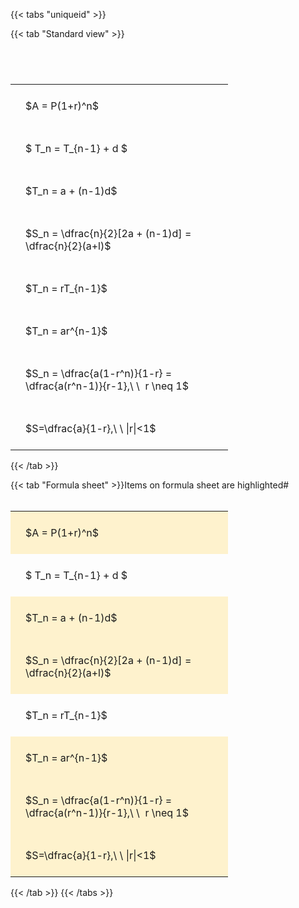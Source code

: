 ---
---

{{< tabs "uniqueid" >}}

{{< tab "Standard view" >}}

#  
<br>
<style type="text/css">
#T_630cb th.col_heading {
  text-align: left;
  font-size: 1em;
}
#T_630cb td {
  text-align: left;
  font-size: 1em;
  padding: 1.5em;
}
#T_630cb_row0_col0, #T_630cb_row1_col0, #T_630cb_row2_col0, #T_630cb_row3_col0, #T_630cb_row4_col0, #T_630cb_row5_col0, #T_630cb_row6_col0, #T_630cb_row7_col0 {
  width: 300px;
  white-space: pre-wrap;
}
</style>
<table id="T_630cb">
  <thead>
  </thead>
  <tbody>
    <tr>
      <td id="T_630cb_row0_col0" class="data row0 col0" >$A = P(1+r)^n$</td>
    </tr>
    <tr>
      <td id="T_630cb_row1_col0" class="data row1 col0" >$ T_n = T_{n-1} + d $</td>
    </tr>
    <tr>
      <td id="T_630cb_row2_col0" class="data row2 col0" >$T_n = a + (n-1)d$</td>
    </tr>
    <tr>
      <td id="T_630cb_row3_col0" class="data row3 col0" >$S_n = \dfrac{n}{2}[2a + (n-1)d] = \dfrac{n}{2}(a+l)$</td>
    </tr>
    <tr>
      <td id="T_630cb_row4_col0" class="data row4 col0" >$T_n = rT_{n-1}$</td>
    </tr>
    <tr>
      <td id="T_630cb_row5_col0" class="data row5 col0" >$T_n = ar^{n-1}$</td>
    </tr>
    <tr>
      <td id="T_630cb_row6_col0" class="data row6 col0" >$S_n = \dfrac{a(1-r^n)}{1-r} = \dfrac{a(r^n-1)}{r-1},\ \  r \neq 1$</td>
    </tr>
    <tr>
      <td id="T_630cb_row7_col0" class="data row7 col0" >$S=\dfrac{a}{1-r},\ \ |r|<1$</td>
    </tr>
  </tbody>
</table>
{{< /tab >}}

{{< tab "Formula sheet" >}}Items on formula sheet are highlighted#  
<br>
<style type="text/css">
#T_d93f2 th.col_heading {
  text-align: left;
  font-size: 1em;
}
#T_d93f2 td {
  text-align: left;
  font-size: 1em;
  padding: 1.5em;
}
#T_d93f2_row0_col0, #T_d93f2_row2_col0, #T_d93f2_row3_col0, #T_d93f2_row5_col0, #T_d93f2_row6_col0, #T_d93f2_row7_col0 {
  width: 300px;
  background-color: rgba(255,194,10, 0.2);
  white-space: pre-wrap;
}
#T_d93f2_row1_col0, #T_d93f2_row4_col0 {
  width: 300px;
  white-space: pre-wrap;
}
</style>
<table id="T_d93f2">
  <thead>
  </thead>
  <tbody>
    <tr>
      <td id="T_d93f2_row0_col0" class="data row0 col0" >$A = P(1+r)^n$</td>
    </tr>
    <tr>
      <td id="T_d93f2_row1_col0" class="data row1 col0" >$ T_n = T_{n-1} + d $</td>
    </tr>
    <tr>
      <td id="T_d93f2_row2_col0" class="data row2 col0" >$T_n = a + (n-1)d$</td>
    </tr>
    <tr>
      <td id="T_d93f2_row3_col0" class="data row3 col0" >$S_n = \dfrac{n}{2}[2a + (n-1)d] = \dfrac{n}{2}(a+l)$</td>
    </tr>
    <tr>
      <td id="T_d93f2_row4_col0" class="data row4 col0" >$T_n = rT_{n-1}$</td>
    </tr>
    <tr>
      <td id="T_d93f2_row5_col0" class="data row5 col0" >$T_n = ar^{n-1}$</td>
    </tr>
    <tr>
      <td id="T_d93f2_row6_col0" class="data row6 col0" >$S_n = \dfrac{a(1-r^n)}{1-r} = \dfrac{a(r^n-1)}{r-1},\ \  r \neq 1$</td>
    </tr>
    <tr>
      <td id="T_d93f2_row7_col0" class="data row7 col0" >$S=\dfrac{a}{1-r},\ \ |r|<1$</td>
    </tr>
  </tbody>
</table>
{{< /tab >}}
{{< /tabs >}}